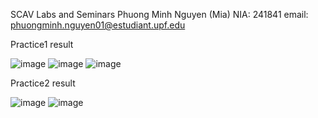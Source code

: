 SCAV Labs and Seminars
Phuong Minh Nguyen (Mia)
NIA: 241841
email: phuongminh.nguyen01@estudiant.upf.edu

Practice1 result

![image](https://github.com/Mia0311/SCAV/assets/92045687/923eb99e-3723-4c1c-8fb7-74ba6f9da174)
![image](https://github.com/Mia0311/SCAV/assets/92045687/00752b3a-0abd-45aa-b918-0483ec22ddd4)
![image](https://github.com/Mia0311/SCAV/assets/92045687/ad1fd7a8-8357-47b7-8392-e7a5e2f15e37)


Practice2 result

![image](https://github.com/Mia0311/SCAV/assets/92045687/5ac69a0b-a55a-4bb7-af69-8b231ae30f23)
![image](https://github.com/Mia0311/SCAV/assets/92045687/a31398f1-7506-4690-9e8e-2890319fdd45)


